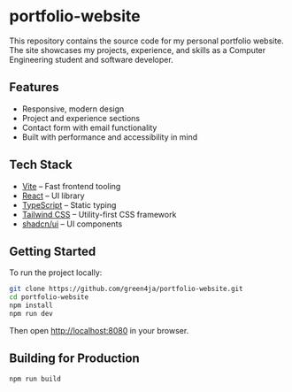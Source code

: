 # portfolio-website

This repository contains the source code for my personal portfolio website. The site showcases my projects, experience, and skills as a Computer Engineering student and software developer.

## Features

- Responsive, modern design
- Project and experience sections
- Contact form with email functionality
- Built with performance and accessibility in mind

## Tech Stack

- [Vite](https://vitejs.dev/) – Fast frontend tooling
- [React](https://react.dev/) – UI library
- [TypeScript](https://www.typescriptlang.org/) – Static typing
- [Tailwind CSS](https://tailwindcss.com/) – Utility-first CSS framework
- [shadcn/ui](https://ui.shadcn.com/) – UI components

## Getting Started

To run the project locally:

```sh
git clone https://github.com/green4ja/portfolio-website.git
cd portfolio-website
npm install
npm run dev
```

Then open [http://localhost:8080](http://localhost:8080) in your browser.

## Building for Production

```sh
npm run build
```

